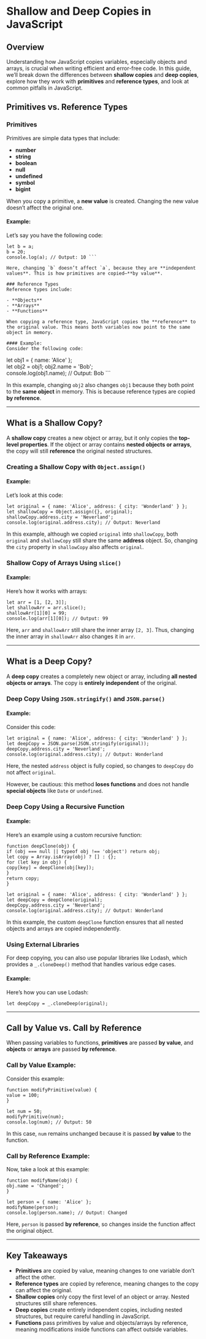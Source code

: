 # Shallow and Deep Copies in JavaScript

## Overview
Understanding how JavaScript copies variables, especially objects and arrays, is crucial when writing efficient and error-free code. In this guide, we’ll break down the differences between **shallow copies** and **deep copies**, explore how they work with **primitives** and **reference types**, and look at common pitfalls in JavaScript.

## Primitives vs. Reference Types

### Primitives
Primitives are simple data types that include:

- **number**
- **string**
- **boolean**
- **null**
- **undefined**
- **symbol**
- **bigint**

When you copy a primitive, a **new value** is created. Changing the new value doesn’t affect the original one.

#### Example:
Let’s say you have the following code:

```let a = 10;
let b = a; 
b = 20; 
console.log(a); // Output: 10 ```

Here, changing `b` doesn’t affect `a`, because they are **independent values**. This is how primitives are copied—**by value**.

### Reference Types
Reference types include:

- **Objects**
- **Arrays**
- **Functions**

When copying a reference type, JavaScript copies the **reference** to the original value. This means both variables now point to the same object in memory.

#### Example:
Consider the following code:

```
let obj1 = { name: 'Alice' };  
let obj2 = obj1;
obj2.name = 'Bob';  
console.log(obj1.name); // Output: Bob ```

In this example, changing `obj2` also changes `obj1` because they both point to the **same object** in memory. This is because reference types are copied **by reference**.

---

## What is a Shallow Copy?

A **shallow copy** creates a new object or array, but it only copies the **top-level properties**. If the object or array contains **nested objects or arrays**, the copy will still **reference** the original nested structures.

### Creating a Shallow Copy with `Object.assign()`

#### Example:
Let’s look at this code:

`let original = { name: 'Alice', address: { city: 'Wonderland' } };`  
`let shallowCopy = Object.assign({}, original);`  
`shallowCopy.address.city = 'Neverland';`  
`console.log(original.address.city); // Output: Neverland`

In this example, although we copied `original` into `shallowCopy`, both `original` and `shallowCopy` still share the same **address** object. So, changing the `city` property in `shallowCopy` also affects `original`.

### Shallow Copy of Arrays Using `slice()`

#### Example:
Here’s how it works with arrays:

`let arr = [1, [2, 3]];`  
`let shallowArr = arr.slice();`  
`shallowArr[1][0] = 99;`  
`console.log(arr[1][0]); // Output: 99`

Here, `arr` and `shallowArr` still share the inner array `[2, 3]`. Thus, changing the inner array in `shallowArr` also changes it in `arr`.

---

## What is a Deep Copy?

A **deep copy** creates a completely new object or array, including **all nested objects or arrays**. The copy is **entirely independent** of the original.

### Deep Copy Using `JSON.stringify()` and `JSON.parse()`

#### Example:
Consider this code:

`let original = { name: 'Alice', address: { city: 'Wonderland' } };`  
`let deepCopy = JSON.parse(JSON.stringify(original));`  
`deepCopy.address.city = 'Neverland';`  
`console.log(original.address.city); // Output: Wonderland`

Here, the nested `address` object is fully copied, so changes to `deepCopy` do not affect `original`.

However, be cautious: this method **loses functions** and does not handle **special objects** like `Date` or `undefined`.

### Deep Copy Using a Recursive Function

#### Example:
Here’s an example using a custom recursive function:

`function deepClone(obj) {`  
`if (obj === null || typeof obj !== 'object') return obj;`  
`let copy = Array.isArray(obj) ? [] : {};`  
`for (let key in obj) {`  
`copy[key] = deepClone(obj[key]);`  
`}`  
`return copy;`  
`}`

`let original = { name: 'Alice', address: { city: 'Wonderland' } };`  
`let deepCopy = deepClone(original);`  
`deepCopy.address.city = 'Neverland';`  
`console.log(original.address.city); // Output: Wonderland`

In this example, the custom `deepClone` function ensures that all nested objects and arrays are copied independently.

### Using External Libraries

For deep copying, you can also use popular libraries like Lodash, which provides a `_.cloneDeep()` method that handles various edge cases.

#### Example:
Here’s how you can use Lodash:

`let deepCopy = _.cloneDeep(original);`

---

## Call by Value vs. Call by Reference

When passing variables to functions, **primitives** are passed **by value**, and **objects** or **arrays** are passed **by reference**.

### Call by Value Example:

Consider this example:

`function modifyPrimitive(value) {`  
`value = 100;`  
`}`

`let num = 50;`  
`modifyPrimitive(num);`  
`console.log(num); // Output: 50`

In this case, `num` remains unchanged because it is passed **by value** to the function.

### Call by Reference Example:

Now, take a look at this example:

`function modifyName(obj) {`  
`obj.name = 'Changed';`  
`}`

`let person = { name: 'Alice' };`  
`modifyName(person);`  
`console.log(person.name); // Output: Changed`

Here, `person` is passed **by reference**, so changes inside the function affect the original object.

---

## Key Takeaways

- **Primitives** are copied by value, meaning changes to one variable don’t affect the other.
- **Reference types** are copied by reference, meaning changes to the copy can affect the original.
- **Shallow copies** only copy the first level of an object or array. Nested structures still share references.
- **Deep copies** create entirely independent copies, including nested structures, but require careful handling in JavaScript.
- **Functions** pass primitives by value and objects/arrays by reference, meaning modifications inside functions can affect outside variables.
